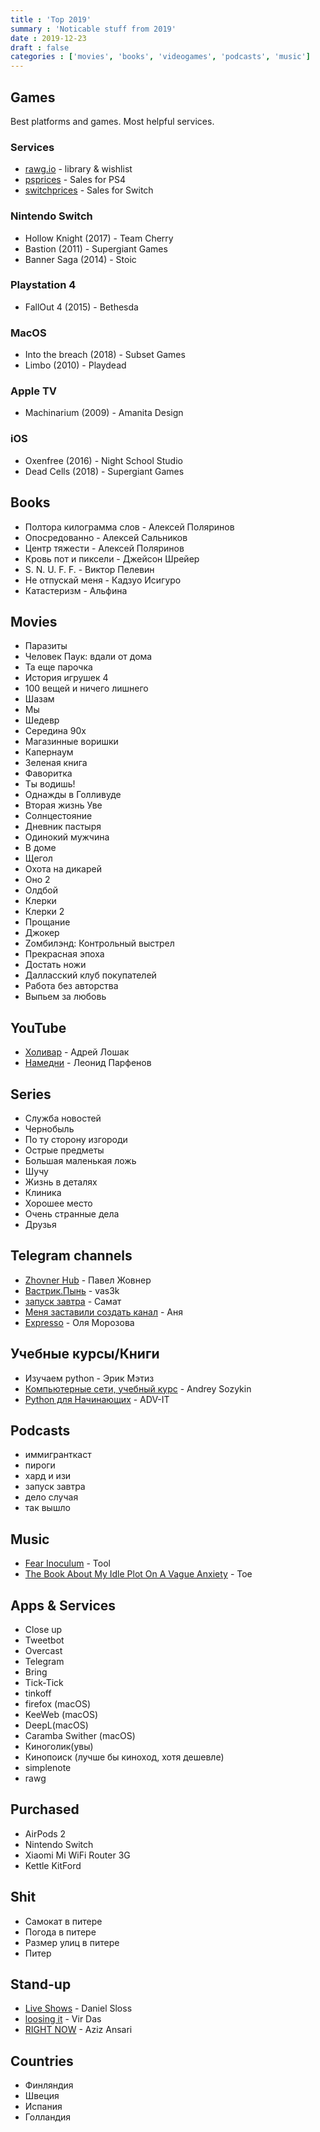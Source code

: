 ```yaml
---
title : 'Top 2019'
summary : 'Noticable stuff from 2019'
date : 2019-12-23
draft : false
categories : ['movies', 'books', 'videogames', 'podcasts', 'music']
---
```


## Games

Best platforms and games. Most helpful services.

### Services

* [rawg.io](https://rawg.io) - library & wishlist
* [psprices](https://t.me/psprices_ru_ps4) - Sales for PS4
* [switchprices](https://t.me/psprices_ru_switch) - Sales for Switch

### Nintendo Switch

* Hollow Knight (2017) - Team Cherry
* Bastion (2011) - Supergiant Games
* Banner Saga (2014) - Stoic

### Playstation 4


* FallOut 4 (2015) - Bethesda

### MacOS

* Into the breach (2018) - Subset Games
* Limbo (2010) - Playdead

### Apple TV


* Machinarium (2009) - Amanita Design

### iOS

* Oxenfree (2016) - Night School Studio
* Dead Cells (2018) - Supergiant Games


## Books

* Полтора килограмма слов - Алексей Поляринов
* Опосредованно - Алексей Сальников
* Центр тяжести - Алексей Поляринов
* Кровь пот и пиксели - Джейсон Шрейер
* S. N. U. F. F. - Виктор Пелевин
* Не отпускай меня - Кадзуо Исигуро
* Катастеризм - Альфина

## Movies

* Паразиты
* Человек Паук: вдали от дома
* Та еще парочка
* История игрушек 4
* 100 вещей и ничего лишнего
* Шазам
* Мы
* Шедевр
* Середина 90х
* Магазинные воришки
* Капернаум
* Зеленая книга
* Фаворитка
* Ты водишь!
* Однажды в Голливуде
* Вторая жизнь Уве
* Cолнцестояние
* Дневник пастыря
* Одинокий мужчина
* В доме
* Щегол
* Охота на дикарей
* Оно 2
* Олдбой
* Клерки
* Клерки 2
* Прощание
* Джокер
* Zомбилэнд: Контрольный выстрел
* Прекрасная эпоха
* Достать ножи
* Далласский клуб покупателей
* Работа без авторства
* Выпьем за любовь

## YouTube

* [Холивар](https://www.youtube.com/playlist?list=PLFRQplrTcKj_d20omBf8dpWwd3qonfl2H) - Адрей Лошак
* [Намедни](https://www.youtube.com/channel/UCbhMGG0ZievPtK8mzLH5jhQ/playlists) - Леонид Парфенов


## Series


* Служба новостей
* Чернобыль
* По ту сторону изгороди
* Острые предметы
* Большая маленькая ложь
* Шучу
* Жизнь в деталях
* Клиника
* Хорошее место
* Очень странные дела
* Друзья

## Telegram channels

* [Zhovner Hub](https://t.me/zhovner_hub) - Павел Жовнер
* [Вастрик.Пынь](https://t.me/vas3k_channel) - vas3k
* [запуск завтра](https://t.me/ctodaily) - Самат
* [Меня заставили создать канал](https://t.me/theyforcedme) - Аня
* [Expresso](https://t.me/expressotoday) - Оля Морозова

## Учебные курсы/Книги

- Изучаем python - Эрик Мэтиз
- [Компьютерные сети, учебный курс](https://www.youtube.com/watch?v=OLFA0soYGhw) - Andrey Sozykin
- [Python для Начинающих](https://www.youtube.com/playlist?list=PLg5SS_4L6LYtHCActBzbuGVYlWpLYqXC6) - ADV-IT

## Podcasts

* иммигранткаст
* пироги
* хард и изи
* запуск завтра
* дело случая
* так вышло

## Music

* [Fear Inoculum](https://music.apple.com/ru/album/1475686696) - Tool
* [The Book About My Idle Plot On A Vague Anxiety](https://music.apple.com/ru/album/532411256) - Toe

## Apps & Services

* Close up
* Tweetbot
* Overcast
* Telegram
* Bring
* Tick-Tick
* tinkoff
* firefox (macOS)
* KeeWeb (macOS)
* DeepL(macOS)
* Caramba Swither (macOS)
* Киноголик(увы)
* Кинопоиск (лучше бы киноход, хотя дешевле)
* simplenote
* rawg

## Purchased

* AirPods 2
* Nintendo Switch
* Xiaomi Mi WiFi Router 3G
* Kettle KitFord

## Shit

* Самокат в питере
* Погода в питере
* Размер улиц в питере
* Питер

## Stand-up

* [Live Shows](http://www.kinopoisk.ru/film/1227795) - Daniel Sloss
* [loosing it](https://www.netflix.com/title/80995991) - Vir Das
* [RIGHT NOW](https://www.netflix.com/title/81098589) - Aziz Ansari


## Countries

* Финляндия
* Швеция
* Испания
* Голландия
